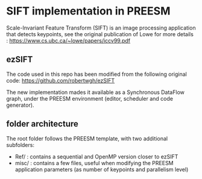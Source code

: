 # SIFT implementation in PREESM

Scale-Invariant Feature Transform (SIFT) is an image processing application that detects keypoints, see the
original publication of Lowe for more details :
https://www.cs.ubc.ca/~lowe/papers/iccv99.pdf




## ezSIFT

The code used in this repo has been modified from the
following original code: https://github.com/robertwgh/ezSIFT

The new implementation mades it available as a Synchronous DataFlow graph,
under the PREESM environment (editor, scheduler and code generator).


## folder architecture

The root folder follows the PREESM template, with two additional subfolders:
- Ref/ : contains a sequential and OpenMP version closer to ezSIFT
- misc/ : contains a few files, useful when modifying the PREESM application parameters (as number of keypoints and parallelism level)


